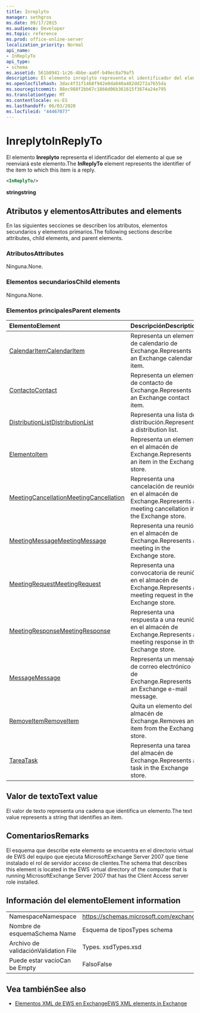 ```yaml
---
title: Inreplyto
manager: sethgros
ms.date: 09/17/2015
ms.audience: Developer
ms.topic: reference
ms.prod: office-online-server
localization_priority: Normal
api_name:
- InReplyTo
api_type:
- schema
ms.assetid: 561b8941-1c26-4bbe-aa0f-b49ec8a79af5
description: El elemento inreplyto representa el identificador del elemento al que se reenviará este elemento.
ms.openlocfilehash: 3dac4f31f1468f942e0da040a482dd272a7655da
ms.sourcegitcommit: 88ec988f2bb67c1866d06b361615f3674a24e795
ms.translationtype: MT
ms.contentlocale: es-ES
ms.lasthandoff: 06/03/2020
ms.locfileid: "44467077"
---
```

# <a name="inreplyto"></a><span data-ttu-id="3542a-103">Inreplyto</span><span class="sxs-lookup"><span data-stu-id="3542a-103">InReplyTo</span></span>

<span data-ttu-id="3542a-104">El elemento **Inreplyto** representa el identificador del elemento al que se reenviará este elemento.</span><span class="sxs-lookup"><span data-stu-id="3542a-104">The **InReplyTo** element represents the identifier of the item to which this item is a reply.</span></span> 
  
```xml
<InReplyTo/>
```

 <span data-ttu-id="3542a-105">**string**</span><span class="sxs-lookup"><span data-stu-id="3542a-105">**string**</span></span>
## <a name="attributes-and-elements"></a><span data-ttu-id="3542a-106">Atributos y elementos</span><span class="sxs-lookup"><span data-stu-id="3542a-106">Attributes and elements</span></span>

<span data-ttu-id="3542a-107">En las siguientes secciones se describen los atributos, elementos secundarios y elementos primarios.</span><span class="sxs-lookup"><span data-stu-id="3542a-107">The following sections describe attributes, child elements, and parent elements.</span></span>
  
### <a name="attributes"></a><span data-ttu-id="3542a-108">Atributos</span><span class="sxs-lookup"><span data-stu-id="3542a-108">Attributes</span></span>

<span data-ttu-id="3542a-109">Ninguna.</span><span class="sxs-lookup"><span data-stu-id="3542a-109">None.</span></span>
  
### <a name="child-elements"></a><span data-ttu-id="3542a-110">Elementos secundarios</span><span class="sxs-lookup"><span data-stu-id="3542a-110">Child elements</span></span>

<span data-ttu-id="3542a-111">Ninguna.</span><span class="sxs-lookup"><span data-stu-id="3542a-111">None.</span></span>
  
### <a name="parent-elements"></a><span data-ttu-id="3542a-112">Elementos principales</span><span class="sxs-lookup"><span data-stu-id="3542a-112">Parent elements</span></span>

|<span data-ttu-id="3542a-113">**Elemento**</span><span class="sxs-lookup"><span data-stu-id="3542a-113">**Element**</span></span>|<span data-ttu-id="3542a-114">**Descripción**</span><span class="sxs-lookup"><span data-stu-id="3542a-114">**Description**</span></span>|
|:-----|:-----|
|[<span data-ttu-id="3542a-115">CalendarItem</span><span class="sxs-lookup"><span data-stu-id="3542a-115">CalendarItem</span></span>](calendaritem.md) <br/> |<span data-ttu-id="3542a-116">Representa un elemento de calendario de Exchange.</span><span class="sxs-lookup"><span data-stu-id="3542a-116">Represents an Exchange calendar item.</span></span>  <br/> |
|[<span data-ttu-id="3542a-117">Contacto</span><span class="sxs-lookup"><span data-stu-id="3542a-117">Contact</span></span>](contact.md) <br/> |<span data-ttu-id="3542a-118">Representa un elemento de contacto de Exchange.</span><span class="sxs-lookup"><span data-stu-id="3542a-118">Represents an Exchange contact item.</span></span>  <br/> |
|[<span data-ttu-id="3542a-119">DistributionList</span><span class="sxs-lookup"><span data-stu-id="3542a-119">DistributionList</span></span>](distributionlist.md) <br/> |<span data-ttu-id="3542a-120">Representa una lista de distribución.</span><span class="sxs-lookup"><span data-stu-id="3542a-120">Represents a distribution list.</span></span>  <br/> |
|[<span data-ttu-id="3542a-121">Elemento</span><span class="sxs-lookup"><span data-stu-id="3542a-121">Item</span></span>](item.md) <br/> |<span data-ttu-id="3542a-122">Representa un elemento en el almacén de Exchange.</span><span class="sxs-lookup"><span data-stu-id="3542a-122">Represents an item in the Exchange store.</span></span>  <br/> |
|[<span data-ttu-id="3542a-123">MeetingCancellation</span><span class="sxs-lookup"><span data-stu-id="3542a-123">MeetingCancellation</span></span>](meetingcancellation.md) <br/> |<span data-ttu-id="3542a-124">Representa una cancelación de reunión en el almacén de Exchange.</span><span class="sxs-lookup"><span data-stu-id="3542a-124">Represents a meeting cancellation in the Exchange store.</span></span>  <br/> |
|[<span data-ttu-id="3542a-125">MeetingMessage</span><span class="sxs-lookup"><span data-stu-id="3542a-125">MeetingMessage</span></span>](meetingmessage.md) <br/> |<span data-ttu-id="3542a-126">Representa una reunión en el almacén de Exchange.</span><span class="sxs-lookup"><span data-stu-id="3542a-126">Represents a meeting in the Exchange store.</span></span>  <br/> |
|[<span data-ttu-id="3542a-127">MeetingRequest</span><span class="sxs-lookup"><span data-stu-id="3542a-127">MeetingRequest</span></span>](meetingrequest.md) <br/> |<span data-ttu-id="3542a-128">Representa una convocatoria de reunión en el almacén de Exchange.</span><span class="sxs-lookup"><span data-stu-id="3542a-128">Represents a meeting request in the Exchange store.</span></span>  <br/> |
|[<span data-ttu-id="3542a-129">MeetingResponse</span><span class="sxs-lookup"><span data-stu-id="3542a-129">MeetingResponse</span></span>](meetingresponse.md) <br/> |<span data-ttu-id="3542a-130">Representa una respuesta a una reunión en el almacén de Exchange.</span><span class="sxs-lookup"><span data-stu-id="3542a-130">Represents a meeting response in the Exchange store.</span></span>  <br/> |
|[<span data-ttu-id="3542a-131">Message</span><span class="sxs-lookup"><span data-stu-id="3542a-131">Message</span></span>](message-ex15websvcsotherref.md) <br/> |<span data-ttu-id="3542a-132">Representa un mensaje de correo electrónico de Exchange.</span><span class="sxs-lookup"><span data-stu-id="3542a-132">Represents an Exchange e-mail message.</span></span>  <br/> |
|[<span data-ttu-id="3542a-133">RemoveItem</span><span class="sxs-lookup"><span data-stu-id="3542a-133">RemoveItem</span></span>](removeitem.md) <br/> |<span data-ttu-id="3542a-134">Quita un elemento del almacén de Exchange.</span><span class="sxs-lookup"><span data-stu-id="3542a-134">Removes an item from the Exchange store.</span></span>  <br/> |
|[<span data-ttu-id="3542a-135">Tarea</span><span class="sxs-lookup"><span data-stu-id="3542a-135">Task</span></span>](task.md) <br/> |<span data-ttu-id="3542a-136">Representa una tarea del almacén de Exchange.</span><span class="sxs-lookup"><span data-stu-id="3542a-136">Represents a task in the Exchange store.</span></span>  <br/> |
   
## <a name="text-value"></a><span data-ttu-id="3542a-137">Valor de texto</span><span class="sxs-lookup"><span data-stu-id="3542a-137">Text value</span></span>

<span data-ttu-id="3542a-138">El valor de texto representa una cadena que identifica un elemento.</span><span class="sxs-lookup"><span data-stu-id="3542a-138">The text value represents a string that identifies an item.</span></span>
  
## <a name="remarks"></a><span data-ttu-id="3542a-139">Comentarios</span><span class="sxs-lookup"><span data-stu-id="3542a-139">Remarks</span></span>

<span data-ttu-id="3542a-140">El esquema que describe este elemento se encuentra en el directorio virtual de EWS del equipo que ejecuta MicrosoftExchange Server 2007 que tiene instalado el rol de servidor acceso de clientes.</span><span class="sxs-lookup"><span data-stu-id="3542a-140">The schema that describes this element is located in the EWS virtual directory of the computer that is running MicrosoftExchange Server 2007 that has the Client Access server role installed.</span></span>
  
## <a name="element-information"></a><span data-ttu-id="3542a-141">Información del elemento</span><span class="sxs-lookup"><span data-stu-id="3542a-141">Element information</span></span>

|||
|:-----|:-----|
|<span data-ttu-id="3542a-142">Namespace</span><span class="sxs-lookup"><span data-stu-id="3542a-142">Namespace</span></span>  <br/> |https://schemas.microsoft.com/exchange/services/2006/types  <br/> |
|<span data-ttu-id="3542a-143">Nombre de esquema</span><span class="sxs-lookup"><span data-stu-id="3542a-143">Schema Name</span></span>  <br/> |<span data-ttu-id="3542a-144">Esquema de tipos</span><span class="sxs-lookup"><span data-stu-id="3542a-144">Types schema</span></span>  <br/> |
|<span data-ttu-id="3542a-145">Archivo de validación</span><span class="sxs-lookup"><span data-stu-id="3542a-145">Validation File</span></span>  <br/> |<span data-ttu-id="3542a-146">Types. xsd</span><span class="sxs-lookup"><span data-stu-id="3542a-146">Types.xsd</span></span>  <br/> |
|<span data-ttu-id="3542a-147">Puede estar vacío</span><span class="sxs-lookup"><span data-stu-id="3542a-147">Can be Empty</span></span>  <br/> |<span data-ttu-id="3542a-148">Falso</span><span class="sxs-lookup"><span data-stu-id="3542a-148">False</span></span>  <br/> |
   
## <a name="see-also"></a><span data-ttu-id="3542a-149">Vea también</span><span class="sxs-lookup"><span data-stu-id="3542a-149">See also</span></span>



- [<span data-ttu-id="3542a-150">Elementos XML de EWS en Exchange</span><span class="sxs-lookup"><span data-stu-id="3542a-150">EWS XML elements in Exchange</span></span>](ews-xml-elements-in-exchange.md)

